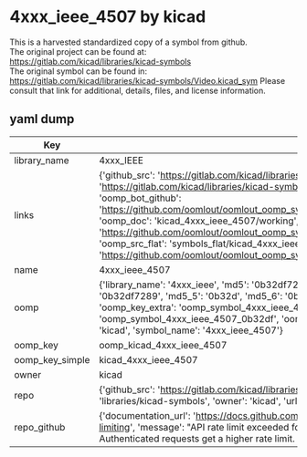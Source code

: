 # 4xxx_ieee_4507 by kicad  
This is a harvested standardized copy of a symbol from github.  
The original project can be found at:  
https://gitlab.com/kicad/libraries/kicad-symbols  
The original symbol can be found in:
https://gitlab.com/kicad/libraries/kicad-symbols/Video.kicad_sym
Please consult that link for additional, details, files, and license information.  
## yaml dump  
| Key | Value |  
| --- | --- |  
| library_name | 4xxx_IEEE |  
| links | {'github_src': 'https://gitlab.com/kicad/libraries/kicad-symbols/Video.kicad_sym', 'github_src_repo': 'https://gitlab.com/kicad/libraries/kicad-symbols', 'oomp_bot': 'kicad_4xxx_ieee_4507/working', 'oomp_bot_github': 'https://github.com/oomlout/oomlout_oomp_symbol_bot/tree/main/kicad_4xxx_ieee_4507/working', 'oomp_doc': 'kicad_4xxx_ieee_4507/working', 'oomp_doc_github': 'https://github.com/oomlout/oomlout_oomp_symbol_doc/tree/main/kicad_4xxx_ieee_4507/working', 'oomp_src_flat': 'symbols_flat/kicad_4xxx_ieee_4507/working', 'oomp_src_flat_github': 'https://github.com/oomlout/oomlout_oomp_symbol_src/tree/main/kicad_4xxx_ieee_4507/working'} |  
| name | 4xxx_ieee_4507 |  
| oomp | {'library_name': '4xxx_ieee', 'md5': '0b32df7289542bf6b2008ecde3b3e1a1', 'md5_10': '0b32df7289', 'md5_5': '0b32d', 'md5_6': '0b32df', 'oomp_key': 'oomp_4xxx_ieee_4507', 'oomp_key_extra': 'oomp_symbol_4xxx_ieee_4507', 'oomp_key_full': 'oomp_symbol_4xxx_ieee_4507_0b32df', 'oomp_key_simple': '4xxx_ieee_4507', 'owner_name': 'kicad', 'symbol_name': '4xxx_ieee_4507'} |  
| oomp_key | oomp_kicad_4xxx_ieee_4507 |  
| oomp_key_simple | kicad_4xxx_ieee_4507 |  
| owner | kicad |  
| repo | {'github_src': 'https://gitlab.com/kicad/libraries/kicad-symbols/Video.kicad_sym', 'name': 'libraries/kicad-symbols', 'owner': 'kicad', 'url': 'https://gitlab.com/kicad/libraries/kicad-symbols'} |  
| repo_github | {'documentation_url': 'https://docs.github.com/rest/overview/resources-in-the-rest-api#rate-limiting', 'message': "API rate limit exceeded for 84.66.173.59. (But here's the good news: Authenticated requests get a higher rate limit. Check out the documentation for more details.)"} |  

